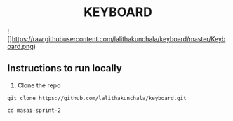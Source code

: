 <p>
  <h1 align="center">KEYBOARD</h1>
</p>

![]https://raw.githubusercontent.com/lalithakunchala/keyboard/master/Keyboard.png)
  

## Instructions to run locally

1. Clone the repo
```
git clone https://github.com/lalithakunchala/keyboard.git

cd masai-sprint-2

```
